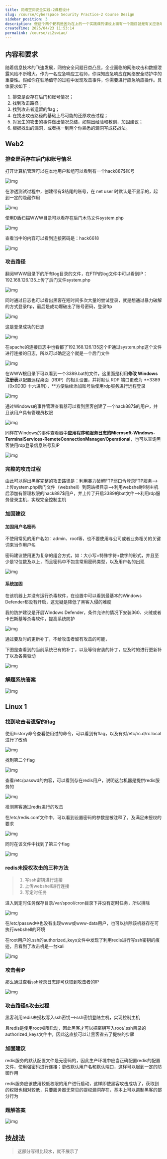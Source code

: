 ```yaml
---
title: 网络空间安全实践-2课程设计
slug: /course/Cyberspace Security Practice-2 Course Design
sidebar_position: 3
description: 做这个两个靶机是因为在上的一个实践课的课设上面有一个题目就是有关应急响应的，提供的靶机就是知攻善防实验室其中的两个靶机
createTime: 2025/04/23 11:53:14
permalink: /course/zi2swiae/
---
```

## 内容和要求

随着信息技术的飞速发展，网络安全问题日益凸显，企业面临的网络攻击和数据泄露风险不断增大。作为一名应急响应工程师，你深知应急响应在网络安全防护中的重要性。假如你在驻场值守的过程中发现攻击事件，你需要进行应急响应操作。具体要求如下：

1. 排查是否存在后门和账号情况；
2. 找到攻击路径；
3. 找到攻击者遗留的flag；
4. 在找出攻击路径的基础上尽可能的还原攻击过程；
5. 对发生的攻击的事件做出情况总结，如输出经验和教训，加固建议；
6. 根据找出的漏洞，或者挑一到两个你熟悉的漏洞写成技战法。

## Web2

### 排查是否存在后门和账号情况

打开计算机管理可以在本地用户和组可以看到有一个hack887$账号

![img](https://img.crzliang.cn/img/202411181742308.png)

在渗透测试过程中，创建带有$结尾的账号，在 net user 时默认是不显示的，起到一定的隐藏作用

![img](https://img.crzliang.cn/img/202411181742617.png)

使用D盾扫描WWW目录可以看存在后门木马文件system.php

![img](https://img.crzliang.cn/img/202411181742687.png)

查看当中的内容可以看到连接密码是：hack6618

![img](https://img.crzliang.cn/img/202411181742694.png)

### 攻击路径

翻阅WWW目录下的所有log目录的文件，在FTP的log文件中可以看到IP：192.168.126.135上传了后门文件system.php

![img](https://img.crzliang.cn/img/202411181743178.png)

同时通过日志也可以看出黑客在短时间多次大量的尝试登录，就是想通过暴力破解的方式登录ftp，最后是成功爆破出了账号密码，登录ftp

![img](https://img.crzliang.cn/img/202411181743423.png)

这是登录成功的日志

![img](https://img.crzliang.cn/img/202411181743606.png)

在apache的连接日志中也看都了192.168.126.135这个IP通过system.php这个文件进行连接的日志，所以可以确定这个就是一个后门文件

![img](https://img.crzliang.cn/img/202411181743292.png)

在WWW根目录下可以看到一个3389.bat的文件，这里面是利用**修改 Windows 注册表**以配置远程桌面（RDP）的相关设置，并将默认 RDP 端口更改为 **3389（0x0D3D 十六进制），**方便后续添加账号后使用rdp服务进行远程登录

![img](https://img.crzliang.cn/img/202411181743562.png)

通过Windows的事件管理查看器可以看到黑客创建了一个hack887$的用户，并且该用户具有管理员权限

![img](https://img.crzliang.cn/img/202411181743902.png)

同样在Windows的事件查看器中**应用程序和服务日志的Microsoft-Windows-TerminalServices-RemoteConnectionManager/Operational**，也可以查询黑客使用rdp登录信息账号及IP

![img](https://img.crzliang.cn/img/202411181743535.png)

### 完整的攻击过程

由此可以得出黑客完整的攻击路径是：利用暴力破解FTP弱口令登录FTP服务-->上传system.php后门文件（webshell）到网站根目录-->利用webshell控制主机后添加有管理权限的hack887$用户，并上传了开启3389的bat文件-->利用rdp服务登录主机，实现完全控制主机

### 加固建议

#### 加固用户名密码

不使用常见的用户名如：admin、root等，也不要使用与公司或者业务相关的关键词来当作用户名

密码建议使用更为复杂的组合方式，如：大小写+特殊字符+数字的形式，并且至少是12位数及以上，而且密码中不包含常用密码类型，以及用户名的出现

![img](https://img.crzliang.cn/img/202411181743468.png)

#### 系统加固

在该机器上并没有运行杀毒软件，在设置中可以看到最基本的Windows Defender都没有开启，这无疑是降低了黑客入侵的难度

我的防护建议是开启Windows Defender，条件允许的情况下安装360、火绒或者卡巴斯基等杀毒软件，提高系统防护

![img](https://img.crzliang.cn/img/202411181743761.png)

通过要及时的更新补丁，不给攻击者留有攻击的可能，

下图是查看到的当前系统已有的补丁，以及等待安装的补丁，应及时的进行更新补丁以及各类驱动

![img](https://img.crzliang.cn/img/202411181743007.png)

### 解题系统答案

![img](https://img.crzliang.cn/img/202411181743806.png)

## Linux 1

### 找到攻击者遗留的flag

使用history命令查看使用过的命令，可以看到有flag，以及有对/etc/rc.d/rc.local进行了改动

![img](https://img.crzliang.cn/img/202411181743313.png)

找到第二个flag

![img](https://img.crzliang.cn/img/202411181743935.png)

查看/etc/passwd的内容，可以看到存在redis用户，说明这台机器是提供redis服务的

![img](https://img.crzliang.cn/img/202411181743327.png)

推测黑客通过redis进行的攻击

在/etc/redis.conf文件中，可以看到设置密码的参数是被注释了，及满足未授权的要求

![img](https://img.crzliang.cn/img/202411181743275.png)

同时在该文件中找到了第三个flag

![img](https://img.crzliang.cn/img/202411181743249.png)

### redis未授权攻击的三种方法

> 1. 写ssh密钥进行连接
> 2. 上传webshell进行连接
> 3. 写定时任务

进入到定时任务保存目录/var/spool/cron目录下并没有定时任务，所以排除

![img](https://img.crzliang.cn/img/202411181744099.png)

在/etc/passwd中也没有出现www或www-data用户，也可以排除该机器存在可执行webshell的环境

在root用户的.ssh的authorized_keys文件中发现了利用redis进行写ssh密钥的痕迹，且看到了攻击机是一台kali

![img](https://img.crzliang.cn/img/202411181744828.png)

### 攻击者IP

那么通过查看ssh登录日志即可获取到攻击者的IP

![img](https://img.crzliang.cn/img/202411181741421.png)

### 攻击路径&攻击过程

黑客利用redis未授权写入ssh密钥-->ssh密钥登陆主机，实现控制主机

且redis是使用root权限启动，因此黑客才可以把密钥写入root/.ssh目录的authorized_keys文件中，因此这直接可以让黑客省去了提权的步骤

### 加固建议

redis服务的默认配置文件是无密码的，因此生产环境中应当正确配置redis的配置文件，使用强密码进行连接；更改默认用户名和默认端口，这样可以起到一定的防御作用

redis服务应该使用较低权限的用户进行启动，这样即使黑客攻击成功了，获取到的权限也相对较低，只要服务器无常见的提权漏洞存在，基本上可以遏制黑客的部分行为

### 题解答案

![img](https://img.crzliang.cn/img/202411181744596.png)

## 技战法

> 这部分写得比较水，就不展示了
